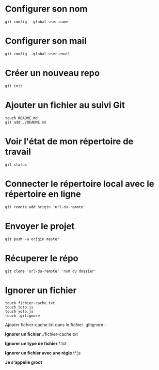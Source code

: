 # Configurer son nom 
````
git config --global user.name
````

# Configurer son mail 
````
git config --global user.email
````

# Créer un nouveau repo
```
git init
```

# Ajouter un fichier au suivi Git
````
touch README.md
git add ./README.md
````

# Voir l'état de mon répertoire de travail
````
git status
````

# Connecter le répertoire local avec le répertoire en ligne
````
git remote add origin 'url-du-remote'
````

# Envoyer le projet 
````
git push -u origin master
````

# Récuperer le répo
````
git clone 'url-du-remote' 'nom du dossier'
````
# Ignorer un fichier
````
touch fichier-cache.txt
touch toto.js
touch yolo.js
touch .gitignore
````

Ajouter fichier-cache.txt dans le fichier .gitignore :

**Ignorer un fichier**
./fichier-cache.txt

**Ignorer un type de fichier**
*.txt

**Ignorer un fichier avec une règle**
t*.js

**Je s'appelle groot**